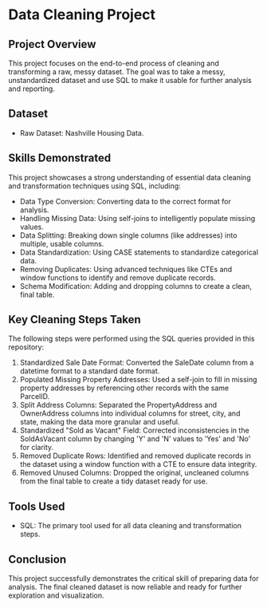 # Data Cleaning Project

## Project Overview

This project focuses on the end-to-end process of cleaning and transforming a raw, messy dataset. The goal was to take a messy, unstandardized dataset and use SQL to make it usable for further analysis and reporting.

## Dataset

* Raw Dataset: Nashville Housing Data.

## Skills Demonstrated

This project showcases a strong understanding of essential data cleaning and transformation techniques using SQL, including:

- Data Type Conversion: Converting data to the correct format for analysis.
- Handling Missing Data: Using self-joins to intelligently populate missing values.
- Data Splitting: Breaking down single columns (like addresses) into multiple, usable columns.
- Data Standardization: Using CASE statements to standardize categorical data.
- Removing Duplicates: Using advanced techniques like CTEs and window functions to identify and remove duplicate records.
- Schema Modification: Adding and dropping columns to create a clean, final table.

## Key Cleaning Steps Taken

The following steps were performed using the SQL queries provided in this repository:

1.  Standardized Sale Date Format: Converted the SaleDate column from a datetime format to a standard date format.
2.  Populated Missing Property Addresses: Used a self-join to fill in missing property addresses by referencing other records with the same ParcelID.
3.  Split Address Columns: Separated the PropertyAddress and OwnerAddress columns into individual columns for street, city, and state, making the data more granular and useful.
4.  Standardized "Sold as Vacant" Field: Corrected inconsistencies in the SoldAsVacant column by changing 'Y' and 'N' values to 'Yes' and 'No' for clarity.
5.  Removed Duplicate Rows: Identified and removed duplicate records in the dataset using a window function with a CTE to ensure data integrity.
6.  Removed Unused Columns: Dropped the original, uncleaned columns from the final table to create a tidy dataset ready for use.

## Tools Used

* SQL: The primary tool used for all data cleaning and transformation steps.

## Conclusion

This project successfully demonstrates the critical skill of preparing data for analysis. The final cleaned dataset is now reliable and ready for further exploration and visualization.
